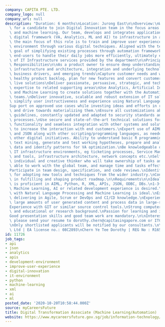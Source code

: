 ```yaml
---
company: CAPITA PTE. LTD.
company_logo: null
company_url: null
description: "Duration: 6 months\nLocation: Jurong East\n\nOverview:\nWe are looking\
  \ for a candidate to join Digital Innovation team in the focus areas of automation\
  \ and machine learning. Our team, develops and integrates applications and various\
  \ digital framework (VA, Analytics, ML and AI) to infrastructure in a regional scale,\
  \ the main focus of this role is to train and improve user experience of the IT\
  \ environment through various digital techniques. Aligned with the team\u2019s overall\
  \ goal of simplifying existing processes through automation frameworks to empower\
  \ end-users to handle their daily jobs more efficiently, ultimately enhancing value\
  \ of IT Infrastructure services provided by the department\n\nPrincipal Duties and\
  \ Responsibilities\n\nAs a product owner to ensure deep understanding of digital\
  \ infrastructure and architecture, integration and underlying technological concepts,\
  \ business drivers, and emerging trends\nCapture customer needs and wishes, manage\
  \ healthy product backlog, plan for new features and convert customer wishlist into\
  \ live solutions\nDeliver passionate, persuasive, strategic, and technically competent\
  \ expertise to related supporting areas\nUse Analytics, Artificial Intelligence\
  \ and Machine Learning to create solutions together with the Automation and Digital\
  \ teams.\nDeliver innovative, scalable and robust extension of IT solutions and\
  \ simplify user instructiveness and experience using Natural Language processing,\n\
  Sup port on approved use cases while investing ideas and efforts in related research\
  \ and drive towards materializing them.\nEnsure all customizations abide by company\
  \ guidelines, constantly updated and adapted to security standards and organizational\
  \ processes.\nUse secure and state-of-the-art technical solutions for excellent\
  \ functionality and seamless integration with other systems and solutions and interesting\
  \ to increase the interaction with end customers.\nExpert use of AIML, Python, MySQL\
  \ and JSON along with other scripting/programming languages, as needed for VA and\
  \ other digital initiatives. Ability to understand basic R programming.\nPerform\
  \ text mining, generate and test working hypotheses, prepare and analyze historical\
  \ data and identify patterns for VA optimization.\nBe knowledgeable on enterprise\
  \ IT infrastructure environments, eg ticketing processes, Service Management concepts\
  \ and tools, infrastructure architecture, network concepts etc.\nSelf-motivated\
  \ individual and creative thinker who will take ownership of tasks and projects,\
  \ able to work with the global team, and manage time and tasks effectively and independently.\n\
  Participate in team design, specification, and code reviews.\nIdentify opportunities\
  \ for adopting new tools and techniques from the wider industry.\nConstantly contribute\
  \ in fulfilling and shaping product roadmap.\n\nRequirements\n\nIdeal candidate\
  \ is proficient in AIML, Python, R, XML, APIs, JSON, ODBC, DBs.\n1-3+ years of professional\
  \ Machine Learning, AI or related development experience is desired.\nExperience\
  \ with Natural Language Processing and Machine Learning is ideal.\nExperience with\
  \ delivering in Agile, Scrum or DevOps and CI/CD knowledge.\nExperience in analysing\
  \ large amounts of user generated content and process data in large-scale environments.\n\
  Experience with GIT or similar source control tools.\nStrong computer science fundamentals\
  \ and educational or research background.\nPassion for learning and innovation.\n\
  Good presentation skills and good team work are mandatory.\n\nInterested parties,\
  \ please send your resume to dorothy.chern@capitasingapore.com or ITC1@capitasingapore.com\n\
  \nOnly shortlisted applicants will be notified by our consultants.\n\nCapita Pte\
  \ Ltd | EA license no.: 08C2893\nChern Ye Tee Dorothy | REG No : R1654859"
id: 11726
job_tags:
- api
- json
- analytics
- apis
- development-environment
- improve-user-experience
- digital-innovation
- it-environment
- python
- machine-learning
- xml
- ai
- ml
posted_date: '2020-10-20T10:58:44.000Z'
source: myCareersFuture
title: Digital Transformation Associate (Machine Learning/Automation)
website: https://www.mycareersfuture.gov.sg/job/information-technology/digital-transformation-associate-capita-fc46dd714d544b71e0297629f567dde3
---
```

